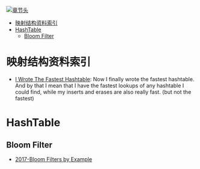 [![章节头](https://parg.co/UGo)](https://parg.co/b4z) 
 - [映射结构资料索引](#%E6%98%A0%E5%B0%84%E7%BB%93%E6%9E%84%E8%B5%84%E6%96%99%E7%B4%A2%E5%BC%95)
- [HashTable](#hashtable)
  * [Bloom Filter](#bloom-filter) 

# 映射结构资料索引

- [I Wrote The Fastest Hashtable](http://6me.us/sGhX): Now I finally wrote the fastest hashtable. And by that I mean that I have the fastest lookups of any hashtable I could find, while my inserts and erases are also really fast. (but not the fastest)

# HashTable
## Bloom Filter
- [2017-Bloom Filters by Example](https://llimllib.github.io/bloomfilter-tutorial/)